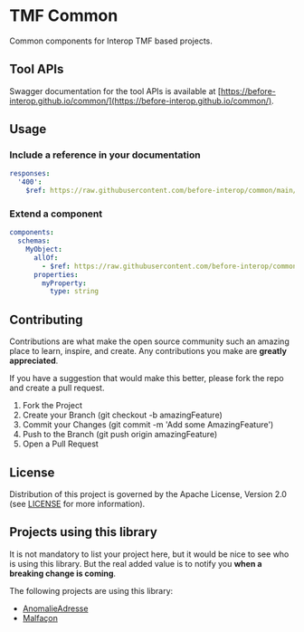 # TMF Common

Common components for Interop TMF based projects.

## Tool APIs

Swagger documentation for the tool APIs is available at [https://before-interop.github.io/common/](https://before-interop.github.io/common/).

## Usage

### Include a reference in your documentation

```yaml
responses:
  '400':
    $ref: https://raw.githubusercontent.com/before-interop/common/main/common/responses/errors.openapi.yaml#/components/responses/Error-400
```

### Extend a component

```yaml
components:
  schemas:
    MyObject:
      allOf:
        - $ref: https://raw.githubusercontent.com/before-interop/common/main/common/schemas/Entity.openapi.yaml#/components/schemas/Entity
      properties:
        myProperty:
          type: string
```

## Contributing

Contributions are what make the open source community such an amazing place to learn, inspire, and create.
Any contributions you make are **greatly appreciated**.

If you have a suggestion that would make this better, please fork the repo and create a pull request.

1. Fork the Project
2. Create your Branch (git checkout -b amazingFeature)
3. Commit your Changes (git commit -m 'Add some AmazingFeature')
4. Push to the Branch (git push origin amazingFeature)
5. Open a Pull Request

## License

Distribution of this project is governed by the Apache License, Version 2.0 (see [LICENSE](LICENSE) for more information).

## Projects using this library

It is not mandatory to list your project here,
but it would be nice to see who is using this library.
But the real added value is to notify you **when a breaking change is coming**.

The following projects are using this library:

* [AnomalieAdresse](https://github.com/before-interop/anomalieAdresse)
* [Malfaçon](https://github.com/before-interop/malfacon)
